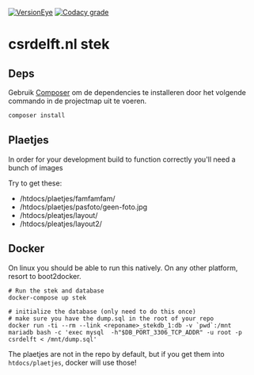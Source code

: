 [![VersionEye](https://img.shields.io/versioneye/d/user/projects/5774370f99ed29003b2812ba.svg?style=flat-square)](https://www.versioneye.com/user/projects/5774370f99ed29003b2812ba)
[![Codacy grade](https://img.shields.io/codacy/grade/70ed86243f82444790e463c24c2a3a0c.svg?style=flat-square)](https://www.codacy.com/app/qurben/csrdelft-nl?utm_source=github.com&amp;utm_medium=referral&amp;utm_content=csrdelft/csrdelft.nl&amp;utm_campaign=Badge_Grade)
# csrdelft.nl stek

## Deps

Gebruik [Composer](https://getcomposer.org/) om de dependencies te installeren door het volgende commando in de projectmap uit te voeren.

```bash
composer install
```

## Plaetjes

In order for your development build to function correctly you'll need a bunch of images

Try to get these:

* /htdocs/plaetjes/famfamfam/
* /htdocs/plaetjes/pasfoto/geen-foto.jpg
* /htdocs/pleatjes/layout/
* /htdocs/pleatjes/layout2/

## Docker

On linux you should be able to run this natively.
On any other platform, resort to boot2docker.

    # Run the stek and database
    docker-compose up stek

    # initialize the database (only need to do this once)
    # make sure you have the dump.sql in the root of your repo
    docker run -ti --rm --link <reponame>_stekdb_1:db -v `pwd`:/mnt mariadb bash -c 'exec mysql  -h"$DB_PORT_3306_TCP_ADDR" -u root -p csrdelft < /mnt/dump.sql'

The plaetjes are not in the repo by default, but if you get them into `htdocs/plaetjes`, docker will
use those!
